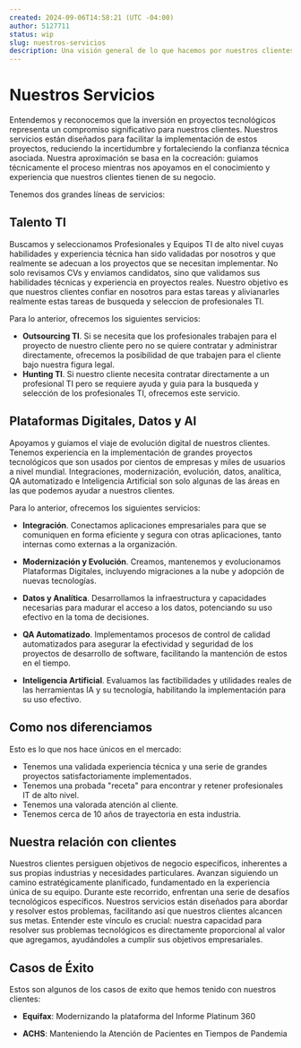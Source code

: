 ```yaml
---
created: 2024-09-06T14:58:21 (UTC -04:00)
author: 5127711
status: wip
slug: nuestros-servicios
description: Una visión general de lo que hacemos por nuestros clientes y el valor real que generamos.
---
```


# Nuestros Servicios

Entendemos y reconocemos que la inversión en proyectos tecnológicos representa un compromiso significativo para nuestros clientes. Nuestros servicios están diseñados para facilitar la implementación de estos proyectos, reduciendo la incertidumbre y fortaleciendo la confianza técnica asociada. Nuestra aproximación se basa en la cocreación: guiamos técnicamente el proceso mientras nos apoyamos en el conocimiento y experiencia que nuestros clientes tienen de su negocio.

Tenemos dos grandes líneas de servicios:

## Talento TI

Buscamos y seleccionamos Profesionales y Equipos TI de alto nivel cuyas habilidades y experiencia técnica han sido validadas por nosotros y que realmente se adecuan a los proyectos que se necesitan implementar. No solo revisamos CVs y enviamos candidatos, sino que validamos sus habilidades técnicas y experiencia en proyectos reales. Nuestro objetivo es que nuestros clientes confiar en nosotros para estas tareas y alivianarles realmente estas tareas de busqueda y seleccion de profesionales TI.

Para lo anterior, ofrecemos los siguientes servicios:

- **Outsourcing TI**. Si se necesita que los profesionales trabajen para el proyecto de nuestro cliente pero no se quiere contratar y administrar directamente, ofrecemos la posibilidad de que trabajen para el cliente bajo nuestra figura legal.
- **Hunting TI**. Si nuestro cliente necesita contratar directamente a un profesional TI pero se requiere ayuda y guia para la busqueda y selección de los profesionales TI, ofrecemos este servicio.

## Plataformas Digitales, Datos y AI

Apoyamos y guiamos el viaje de evolución digital de nuestros clientes. Tenemos experiencia en la implementación de grandes proyectos tecnológicos que son usados por cientos de empresas y miles de usuarios a nivel mundial. Integraciones, modernización, evolución, datos, analítica, QA automatizado e Inteligencia Artificial son solo algunas de las áreas en las que podemos ayudar a nuestros clientes.

Para lo anterior, ofrecemos los siguientes servicios:

- **Integración**. Conectamos aplicaciones empresariales para que se comuniquen en forma eficiente y segura con otras aplicaciones, tanto internas como externas a la organización.

- **Modernización y Evolución**. Creamos, mantenemos y evolucionamos Plataformas Digitales, incluyendo migraciones a la nube y adopción de nuevas tecnologías.

- **Datos y Analítica**. Desarrollamos la infraestructura y capacidades necesarias para madurar el acceso a los datos, potenciando su uso efectivo en la toma de decisiones.

- **QA Automatizado**. Implementamos procesos de control de calidad automatizados para asegurar la efectividad y seguridad de los proyectos de desarrollo de software, facilitando la mantención de estos en el tiempo.

- **Inteligencia Artificial**. Evaluamos las factibilidades y utilidades reales de las herramientas IA y su tecnología, habilitando la implementación para su uso efectivo.

## Como nos diferenciamos

Esto es lo que nos hace únicos en el mercado:

- Tenemos una validada experiencia técnica y una serie de grandes proyectos satisfactoriamente implementados.
- Tenemos una probada "receta" para encontrar y retener profesionales IT de alto nivel.
- Tenemos una valorada atención al cliente.
- Tenemos cerca de 10 años de trayectoria en esta industria.

## Nuestra relación con clientes

Nuestros clientes persiguen objetivos de negocio específicos, inherentes a sus propias industrias y necesidades particulares. Avanzan siguiendo un camino estratégicamente planificado, fundamentado en la experiencia única de su equipo. Durante este recorrido, enfrentan una serie de desafíos tecnológicos específicos. Nuestros servicios están diseñados para abordar y resolver estos problemas, facilitando así que nuestros clientes alcancen sus metas. Entender este vínculo es crucial: nuestra capacidad para resolver sus problemas tecnológicos es directamente proporcional al valor que agregamos, ayudándoles a cumplir sus objetivos empresariales.

## Casos de Éxito

Estos son algunos de los casos de exito que hemos tenido con nuestros clientes:

- **Equifax**: Modernizando la plataforma del Informe Platinum 360

- **ACHS**: Manteniendo la Atención de Pacientes en Tiempos de Pandemia
